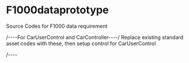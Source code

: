# F1000dataprototype
Source Codes for F1000 data requirement


/----For CarUserControl and CarController----/
Replace existing standard asset codes with these, then setup control for CarUserControl

/----
